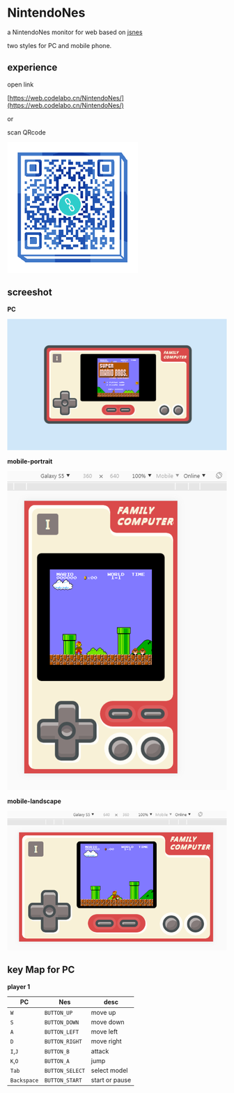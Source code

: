 # NintendoNes
a NintendoNes monitor for web based on [jsnes](https://github.com/bfirsh/jsnes)

two styles for PC and mobile phone.

## experience

open link

[https://web.codelabo.cn/NintendoNes/](https://web.codelabo.cn/NintendoNes/)

or

scan QRcode

![nes](./code.png)

## screeshot

**PC**

![nes](./screenshot/nes.png)

**mobile-portrait**

![nes](./screenshot/nes-portrait.png)

**mobile-landscape**

![nes](./screenshot/nes-landscape.png)

## key Map for PC

**player 1**

|PC|Nes|desc|
|---|---|---|
|`W`|`BUTTON_UP`|move up|
|`S`|`BUTTON_DOWN`|move down|
|`A`|`BUTTON_LEFT`|move left|
|`D`|`BUTTON_RIGHT`|move right|
|`I`,`J`|`BUTTON_B`|attack|
|`K`,`O`|`BUTTON_A`|jump|
|`Tab`|`BUTTON_SELECT`|select model|
|`Backspace`|`BUTTON_START`|start or pause|
